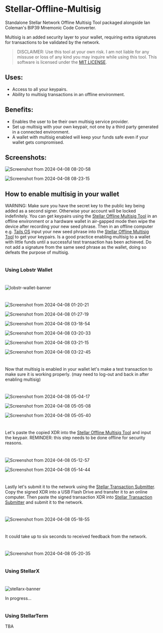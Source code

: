 # Stellar-Offline-Multisig
Standalone Stellar Network Offline Multisig Tool packaged alongside Ian Coleman's BIP39 Mnemonic Code Converter.

Multisig is an added security layer to your wallet, requiring extra signatures for transactions to be validated by the network.

>DISCLAIMER: Use this tool at your own risk. I am not liable for any missuse or loss of any kind you may inquire while using this tool.
This software is licensed under the [MIT LICENSE](https://github.com/Chevy-Lu/Stellar-Transaction-Submitter/blob/main/LICENSE).

## Uses:

- Access to all your keypairs.
- Ability to multisig transactions in an offline environment.

## Benefits:

- Enables the user to be their own multisig service provider.
- Set up multisig with your own keypair, not one by a third party generated in a connected environment.
- A wallet with multisig enabled will keep your funds safe even if your wallet gets compromised.

## Screenshots:

![Screenshot from 2024-04-08 08-20-58](https://github.com/Chevy-Lu/Stellar-Offline-Multisig/assets/31299824/5e3b87c8-9759-4e4d-9ff7-e9de50d2a49b)

![Screenshot from 2024-04-08 08-23-15](https://github.com/Chevy-Lu/Stellar-Offline-Multisig/assets/31299824/cdc8b827-1a27-40e6-a9a4-9b47a972de01)


## How to enable multisig in your wallet

WARNING: Make sure you have the secret key to the public key being added as a second signer. Otherwise your account will be locked indefinitely.
You can get keypairs using the [Stellar Offline Multisig Tool](https://github.com/Chevy-Lu/Stellar-Offline-Multisig/releases) in an offline environment or a hardware wallet in air-gapped mode then wipe the device after recording your new seed phrase. Then in an offline computer e.g. [Tails OS](https://tails.net/) input your new seed phrase into the [Stellar Offline Multisig Tool](https://github.com/Chevy-Lu/Stellar-Offline-Multisig/releases) to get your keypairs. Is a good practice enabling multisig to a wallet with little funds until a successful test transaction has been achieved. Do not add a signature from the same seed phrase as the wallet, doing so defeats the purpose of multisig.

#

### Using Lobstr Wallet

#

![lobstr-wallet-banner](https://github.com/Chevy-Lu/Stellar-Offline-Multisig/assets/31299824/aa9728ef-8b06-4607-98ff-247d18b7be08)

#

![Screenshot from 2024-04-08 01-20-21](https://github.com/Chevy-Lu/Stellar-Offline-Multisig/assets/31299824/5febf202-ab92-45f5-a953-31b5287707da)

![Screenshot from 2024-04-08 01-27-19](https://github.com/Chevy-Lu/Stellar-Offline-Multisig/assets/31299824/c0a4abc3-8206-4309-8afb-982f710a47b0)

![Screenshot from 2024-04-08 03-18-54](https://github.com/Chevy-Lu/Stellar-Offline-Multisig/assets/31299824/c7d1d9a5-54a2-42d9-9ec4-58775de405eb)

![Screenshot from 2024-04-08 03-20-33](https://github.com/Chevy-Lu/Stellar-Offline-Multisig/assets/31299824/0729c26c-4374-424d-bdb8-cc6a7c854a85)

![Screenshot from 2024-04-08 03-21-15](https://github.com/Chevy-Lu/Stellar-Offline-Multisig/assets/31299824/7315d1a3-2468-4c19-9e05-e120850b6761)

![Screenshot from 2024-04-08 03-22-45](https://github.com/Chevy-Lu/Stellar-Offline-Multisig/assets/31299824/091fb05e-49db-4102-8e65-320e306b52ea)

#

Now that multisig is enabled in your wallet let's make a test transaction to make sure it is working properly. (may need to log-out and back in after enabling multisig)

#

![Screenshot from 2024-04-08 05-04-17](https://github.com/Chevy-Lu/Stellar-Offline-Multisig/assets/31299824/ff93e573-7846-4684-a999-01d57b61fca8)

![Screenshot from 2024-04-08 05-05-08](https://github.com/Chevy-Lu/Stellar-Offline-Multisig/assets/31299824/cefb075c-e67a-4bc2-9437-2c8571f0b5cc)

![Screenshot from 2024-04-08 05-05-40](https://github.com/Chevy-Lu/Stellar-Offline-Multisig/assets/31299824/d2ebe5f3-f7c0-4cda-87de-de01f183306e)

#

Let's paste the copied XDR into the [Stellar Offline Multisig Tool](https://github.com/Chevy-Lu/Stellar-Offline-Multisig/releases) and input the keypair. REMINDER: this step needs to be done offline for security reasons.

#

![Screenshot from 2024-04-08 05-12-57](https://github.com/Chevy-Lu/Stellar-Offline-Multisig/assets/31299824/97817bd4-4a41-4b9e-9016-bbd812f7b762)

![Screenshot from 2024-04-08 05-14-44](https://github.com/Chevy-Lu/Stellar-Offline-Multisig/assets/31299824/5f4e24e7-8cc6-4372-95be-166905ae48e6)

#

Lastly let's submit it to the network using the [Stellar Transaction Submitter](https://github.com/Chevy-Lu/Stellar-Transaction-Submitter). Copy the signed XDR into a USB Flash Drive and transfer it to an online computer. Then paste the signed transaction XDR into [Stellar Transaction Submitter](https://github.com/Chevy-Lu/Stellar-Transaction-Submitter) and submit it to the network.

#
![Screenshot from 2024-04-08 05-18-55](https://github.com/Chevy-Lu/Stellar-Offline-Multisig/assets/31299824/b3f71400-9012-4d32-b520-d6a9fc78562f)
#
It could take up to six seconds to received feedback from the network.
#
![Screenshot from 2024-04-08 05-20-35](https://github.com/Chevy-Lu/Stellar-Offline-Multisig/assets/31299824/665423b0-519b-4be8-8d9f-3ccb0da9e300)

#

### Using StellarX

#

![stellarx-banner](https://github.com/Chevy-Lu/Stellar-Offline-Multisig/assets/31299824/168b8504-1760-4bc2-b097-b7f0c33ae495)

In progress...

#

### Using StellarTerm
TBA

#



